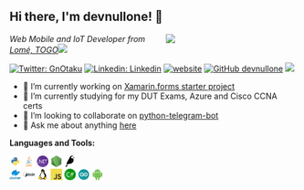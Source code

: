 


<h2> Hi there, I'm devnullone!  👋 </h2>
<img align='right' src="https://media.giphy.com/media/M9gbBd9nbDrOTu1Mqx/giphy.gif" width="230">

<p><em>Web Mobile and IoT Developer from <a href="https://en.wikipedia.org/wiki/Togo">Lomé, TOGO</a><img src="https://media.giphy.com/media/fYSnHlufseco8Fh93Z/giphy.gif" width="15"></br>
</em></p>


[![Twitter: GnOtaku](https://img.shields.io/twitter/follow/GnOtaku?style=social)](https://twitter.com/GnOtaku)
[![Linkedin: Linkedin](https://img.shields.io/badge/-Linkedin-blue?style=flat-square&logo=Linkedin&logoColor=white&link=https://www.linkedin.com/in/mawuena-m-a-kodzo-5b08a8169/)](https://www.linkedin.com/in/mawuena-m-a-kodzo-5b08a8169/)
[![website](https://img.shields.io/badge/Website-46a2f1.svg?&style=flat-square&logo=Google-Chrome&logoColor=white&link=https://mawuen.github.io/)](https://mawuen.github.io/)
[![GitHub devnullone](https://img.shields.io/github/followers/devnullone?label=follow&style=social)](https://github.com/devnullone)
![](https://visitor-badge.glitch.me/badge?page_id=ameeno.ameeno)


<!--
<a href="https://codesandbox.io/u/ameeno">
  <img align="left" alt="Arun Shah | CodeSandbox" width="20px" src="https://raw.githubusercontent.com/ameeno/ameeno/master/assets/codesandbox.svg" />
</a>
<a href="https://twitter.com/arun1shah">
  <img align="left" alt="Arun Shah | Twitter" width="21px" src="https://raw.githubusercontent.com/ameeno/ameeno/master/assets/twitter.svg" />
</a>
<a href="https://discord.gg/xxxx">
  <img align="left" alt="Arun's Discord" width="21px" src="https://raw.githubusercontent.com/ameeno/ameeno/master/assets/discord-round.svg" />
</a>

<br />
<br /> 

Hi, I'm AShah, a passionate Dev Ops engineer and SRE from the United Kingdom. -->

- 🔭 I’m currently working on [Xamarin.forms starter project](https://github.com/devnullone/xamarin)
- 🌱 I’m currently studying for my DUT Exams, Azure and Cisco CCNA certs
- 👯 I’m looking to collaborate on [python-telegram-bot](https://github.com/python-telegram-bot/python-telegram-bot)
- 💬 Ask me about anything [here](https://github.com/devnullone/devnullone/issues)

**Languages and Tools:**  

<code><img height="20" src="https://raw.githubusercontent.com/github/explore/80688e429a7d4ef2fca1e82350fe8e3517d3494d/topics/python/python.png"></code>
<code><img height="20" src="https://raw.githubusercontent.com/github/explore/5b3600551e122a3277c2c5368af2ad5725ffa9a1/topics/java/java.png"></code>
<code><img height="20" src="https://raw.githubusercontent.com/github/explore/93d8a67084f94b2a444e510199a6e7622e5b09a3/topics/dotnet/dotnet.png"></code>
<code><img height="20" src="https://raw.githubusercontent.com/github/explore/80688e429a7d4ef2fca1e82350fe8e3517d3494d/topics/nodejs/nodejs.png"></code>
<code><img height="20" src="https://raw.githubusercontent.com/github/explore/80688e429a7d4ef2fca1e82350fe8e3517d3494d/topics/wagtail/wagtail.png"></code>  
<code><img height="20" src="https://raw.githubusercontent.com/github/explore/5c058a388828bb5fde0bcafd4bc867b5bb3f26f3/topics/docker/docker.png"></code>
<code><img height="20" src="https://raw.githubusercontent.com/github/explore/80688e429a7d4ef2fca1e82350fe8e3517d3494d/topics/bash/bash.png"></code>
<code><img height="20" src="https://raw.githubusercontent.com/github/explore/80688e429a7d4ef2fca1e82350fe8e3517d3494d/topics/linux/linux.png"></code>
<code><img height="20" src="https://raw.githubusercontent.com/github/explore/80688e429a7d4ef2fca1e82350fe8e3517d3494d/topics/javascript/javascript.png"></code>
<code><img height="20" src="https://raw.githubusercontent.com/github/explore/80688e429a7d4ef2fca1e82350fe8e3517d3494d/topics/csharp/csharp.png"></code>
<code><img height="20" src="https://raw.githubusercontent.com/github/explore/80688e429a7d4ef2fca1e82350fe8e3517d3494d/topics/arduino/arduino.png"></code>
<code><img height="20" src="https://raw.githubusercontent.com/github/explore/8baf984947f4d9c32006bd03fa4c51ff91aadf8d/topics/android/android.png"></code>

<!-- 
 
<p align="center"> If you like what I do, maybe consider buying me a coffee </p>

<p align="center"><a href="https://www.buymeacoffee.com/devnull" target="_blank"><img src="https://cdn.buymeacoffee.com/buttons/v2/default-red.png" alt="Buy Me A Coffee" width="120" ></a> -->

 
 <!-- <img src="https://media.giphy.com/media/LnQjpWaON8nhr21vNW/giphy.gif" width="60"> <em><b>I love connecting with different people</b> so if you want to say <b>hi, I'll be happy to meet you more!</b> :)</em> -->



<!---
Hey Visitor , Thanks for downloading my readme.md , 
If you like my work , please give a shout out 🥺👉👈
Edit the necessary fields and enjoy!
Happy Customisation!!!
--->

